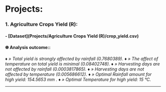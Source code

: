 # **Projects:**

### 1. Agriculture Crops Yield (R):
#### - [Dataset](Projects/Agriculture Crops Yield (R)/crop_yield.csv)

#### ֎ Analysis outcome::
♦ *» Total yield is strongly affected by rainfall (0.7680389).*
♦ *» The affect of temperature on total yield is minimal (0.08402748).*
♦ *» Harvesting days are not affected by rainfall (0.0003817865).*
♦ *» Harvesting days are not affected by temperature (0.005686612).*
♦ *» Optimal Rainfall amount for high yield: 154.5653 mm .*
♦ *» Optimal Temperature for high yield: 15 °C.*

---

